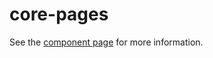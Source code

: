 core-pages
===

See the [component page](http://polymer-project.org/docs/elements/core-elements.html#core-pages) for more information.

